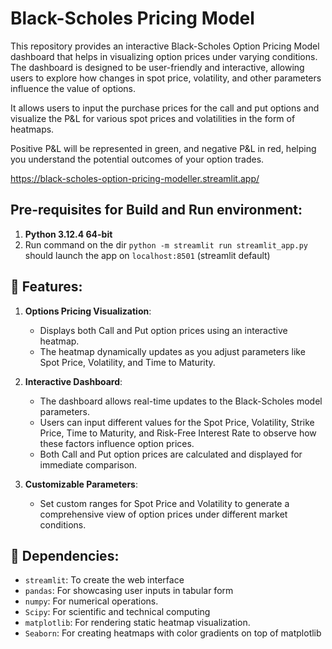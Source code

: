 # Black-Scholes Pricing Model

This repository provides an interactive Black-Scholes Option Pricing Model dashboard that helps in visualizing option prices under varying conditions. The dashboard is designed to be user-friendly and interactive, allowing users to explore how changes in spot price, volatility, and other parameters influence the value of options.

It allows users to input the purchase prices for the call and put options and visualize the P&L for various spot prices and volatilities in the form of heatmaps. 

Positive P&L will be represented in green, and negative P&L in red, helping you understand the potential outcomes of your option trades.

https://black-scholes-option-pricing-modeller.streamlit.app/

## Pre-requisites for Build and Run environment:

1. **Python 3.12.4 64-bit**
2. Run command on the dir `python -m streamlit run streamlit_app.py` should launch the app on `localhost:8501` (streamlit default)

## 🚀 Features:

1. **Options Pricing Visualization**: 
   - Displays both Call and Put option prices using an interactive heatmap.
   - The heatmap dynamically updates as you adjust parameters like Spot Price, Volatility, and Time to Maturity.
   
2. **Interactive Dashboard**:
   - The dashboard allows real-time updates to the Black-Scholes model parameters.
   - Users can input different values for the Spot Price, Volatility, Strike Price, Time to Maturity, and Risk-Free Interest Rate to observe how these factors influence option prices.
   - Both Call and Put option prices are calculated and displayed for immediate comparison.
   
3. **Customizable Parameters**:
   - Set custom ranges for Spot Price and Volatility to generate a comprehensive view of option prices under different market conditions.

## 🔧 Dependencies:

- `streamlit`: To create the web interface
- `pandas`: For showcasing user inputs in tabular form
- `numpy`: For numerical operations.
- `Scipy`: For scientific and technical computing
- `matplotlib`: For rendering static heatmap visualization.
- `Seaborn`: For creating heatmaps with color gradients on top of matplotlib



